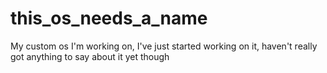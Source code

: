 # this_os_needs_a_name
My custom os I'm working on, I've just started working on it, haven't really got anything to say about it yet though
